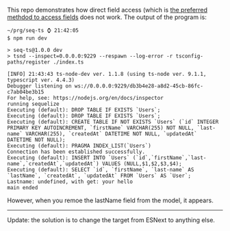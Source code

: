 This repo demonstrates how direct field access (which is
[the preferred methdod to access fields](https://sequelize.org/master/class/lib/model.js~Model.html)
does not work. The output of the program is:


```text
~/prg/seq-ts ⌚ 21:42:05
$ npm run dev

> seq-ts@1.0.0 dev
> tsnd --inspect=0.0.0.0:9229 --respawn --log-error -r tsconfig-paths/register ./index.ts

[INFO] 21:43:43 ts-node-dev ver. 1.1.8 (using ts-node ver. 9.1.1, typescript ver. 4.4.3)
Debugger listening on ws://0.0.0.0:9229/db3b4e28-a8d2-45cb-86fc-c7ab04be3b15
For help, see: https://nodejs.org/en/docs/inspector
running sequelize
Executing (default): DROP TABLE IF EXISTS `Users`;
Executing (default): DROP TABLE IF EXISTS `Users`;
Executing (default): CREATE TABLE IF NOT EXISTS `Users` (`id` INTEGER PRIMARY KEY AUTOINCREMENT, `firstName` VARCHAR(255) NOT NULL, `last-name` VARCHAR(255), `createdAt` DATETIME NOT NULL, `updatedAt` DATETIME NOT NULL);
Executing (default): PRAGMA INDEX_LIST(`Users`)
Connection has been established successfully.
Executing (default): INSERT INTO `Users` (`id`,`firstName`,`last-name`,`createdAt`,`updatedAt`) VALUES (NULL,$1,$2,$3,$4);
Executing (default): SELECT `id`, `firstName`, `last-name` AS `lastName`, `createdAt`, `updatedAt` FROM `Users` AS `User`;
Lastname: undefined, with get: your hello
main ended
```

However, when you remoe the lastName field from the model, it appears.

---

Update: the solution is to change the target from ESNext to anything else.
